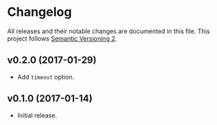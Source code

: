 # Changelog

All releases and their notable changes are documented in this file.
This project follows [Semantic Versioning 2](http://semver.org).

## v0.2.0 (2017-01-29)

- Add `timeout` option.

## v0.1.0 (2017-01-14)

- Initial release.
